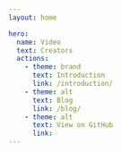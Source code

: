 ```yaml
---
layout: home

hero:
  name: Video
  text: Creators
  actions:
    - theme: brand
      text: Introduction
      link: /introduction/
    - theme: alt
      text: Blog
      link: /blog/
    - theme: alt
      text: View on GitHub
      link:
---
```

